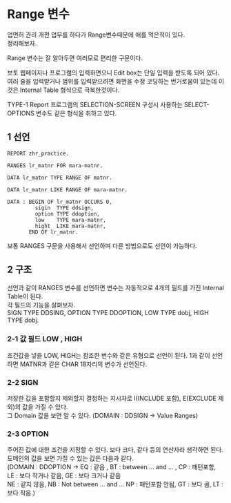 # Range 변수
업면허 관리 개편 업무를 하다가 Range변수때문에 애를 먹은적이 있다. <br>
정리해보자.

Range 변수는 잘 알아두면 여러모로 편리한 구문이다.

보토 웹페이지나 프로그램의 입력화면으니 Edit box는 단일 입력을 받도록 되어 있다. <br>
여러 줄을 입력받거나 범위를 입력받으려면 화면을 수정 코딩하는 번거로움이 있는데 이것은 Internal Table 형식으로 극복한것이다.

TYPE-1 Report 프로그램의 SELECTION-SCREEN 구성시 사용하는 SELECT-OPTIONS 변수도 같은 형식을 취하고 있다.

## 1 선언
```ABAP
REPORT zhr_practice.

RANGES lr_matnr FOR mara-matnr.

DATA lr_matnr TYPE RANGE OF matnr.

DATA lr_matnr LIKE RANGE OF mara-matnr.

DATA : BEGIN OF lr_matnr OCCURS 0,
         sigin  TYPE ddsign,
         option TYPE ddoption,
         low    TYPE mara-matnr,
         hight  LIKE mara-matnr,
       END OF lr_matnr.
```
보통 RANGES 구문을 사용해서 선언하며 다른 방법으로도 선언이 가능하다.

## 2 구조
선언과 같이 RANGES 변수를 선언하면 변수는 자동적으로 4개의 필드를 가진 Internal Table이 된다. <br>
각 필드의 기능을 살펴보자. <br>
SIGN TYPE DDSING,
OPTION TYPE DDOPTION,
LOW TYPE dobj,
HIGH TYPE dobj.

### 2-1 값 필드 LOW , HIGH
조건값을 넣을 LOW, HIGH는 참조한 변수와 같은 유형으로 선언이 된다. 1과 같이 선언하면 MATNR과 같은 CHAR 18자리의 변수가 선언된다.

### 2-2 SIGN
저장한 값을 포함할지 제외할지 결정하는 지시자로 I(INCLUDE 포함), E(EXCLUDE 제외)의 값을 가질 수 있다. <br>
그 Domain 값을 보면 알 수 있다. (DOMAIN : DDSIGN -> Value Ranges)

### 2-3 OPTION
주어진 값에 대한 조건을 지정할 수 있다. 보다 크다, 같다 등의 연산자라 생각하면 된다. <br>
도메인의 값을 보면 가질 수 있는 값은 다음과 같다. <br>
(DOMAIN : DDOPTION -> EQ : 같음 , BT : between ... and ... , CP : 패턴포함, LE : 보다 작거나 같음, GE : 보다 크거나 같음 <br> NE : 같지 않음, NB : Not between ... and ... NP : 패턴포함 안됨, GT : 보다 큼, LT : 보다 작음.)
